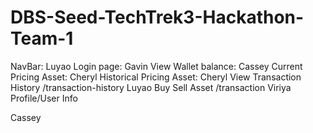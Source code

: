 # DBS-Seed-TechTrek3-Hackathon-Team-1


NavBar: Luyao
Login page: Gavin
View Wallet balance: Cassey
Current Pricing Asset: Cheryl
Historical Pricing Asset: Cheryl
View Transaction History
/transaction-history
Luyao
Buy Sell Asset 
/transaction
Viriya
Profile/User Info


Cassey







